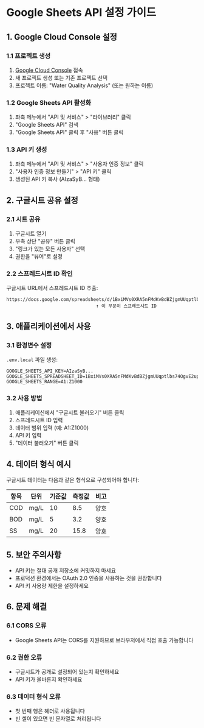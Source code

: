 # Google Sheets API 설정 가이드

## 1. Google Cloud Console 설정

### 1.1 프로젝트 생성
1. [Google Cloud Console](https://console.cloud.google.com/) 접속
2. 새 프로젝트 생성 또는 기존 프로젝트 선택
3. 프로젝트 이름: "Water Quality Analysis" (또는 원하는 이름)

### 1.2 Google Sheets API 활성화
1. 좌측 메뉴에서 "API 및 서비스" > "라이브러리" 클릭
2. "Google Sheets API" 검색
3. "Google Sheets API" 클릭 후 "사용" 버튼 클릭

### 1.3 API 키 생성
1. 좌측 메뉴에서 "API 및 서비스" > "사용자 인증 정보" 클릭
2. "사용자 인증 정보 만들기" > "API 키" 클릭
3. 생성된 API 키 복사 (AIzaSyB... 형태)

## 2. 구글시트 공유 설정

### 2.1 시트 공유
1. 구글시트 열기
2. 우측 상단 "공유" 버튼 클릭
3. "링크가 있는 모든 사용자" 선택
4. 권한을 "뷰어"로 설정

### 2.2 스프레드시트 ID 확인
구글시트 URL에서 스프레드시트 ID 추출:
```
https://docs.google.com/spreadsheets/d/1BxiMVs0XRA5nFMdKvBdBZjgmUUqptlbs74OgvE2upms/edit#gid=0
                                 ↑ 이 부분이 스프레드시트 ID
```

## 3. 애플리케이션에서 사용

### 3.1 환경변수 설정
`.env.local` 파일 생성:
```env
GOOGLE_SHEETS_API_KEY=AIzaSyB...
GOOGLE_SHEETS_SPREADSHEET_ID=1BxiMVs0XRA5nFMdKvBdBZjgmUUqptlbs74OgvE2upms
GOOGLE_SHEETS_RANGE=A1:Z1000
```

### 3.2 사용 방법
1. 애플리케이션에서 "구글시트 불러오기" 버튼 클릭
2. 스프레드시트 ID 입력
3. 데이터 범위 입력 (예: A1:Z1000)
4. API 키 입력
5. "데이터 불러오기" 버튼 클릭

## 4. 데이터 형식 예시

구글시트 데이터는 다음과 같은 형식으로 구성되어야 합니다:

| 항목 | 단위 | 기준값 | 측정값 | 비고 |
|------|------|--------|--------|------|
| COD  | mg/L | 10     | 8.5    | 양호 |
| BOD  | mg/L | 5      | 3.2    | 양호 |
| SS   | mg/L | 20     | 15.8   | 양호 |

## 5. 보안 주의사항

- API 키는 절대 공개 저장소에 커밋하지 마세요
- 프로덕션 환경에서는 OAuth 2.0 인증을 사용하는 것을 권장합니다
- API 키 사용량 제한을 설정하세요

## 6. 문제 해결

### 6.1 CORS 오류
- Google Sheets API는 CORS를 지원하므로 브라우저에서 직접 호출 가능합니다

### 6.2 권한 오류
- 구글시트가 공개로 설정되어 있는지 확인하세요
- API 키가 올바른지 확인하세요

### 6.3 데이터 형식 오류
- 첫 번째 행은 헤더로 사용됩니다
- 빈 셀이 있으면 빈 문자열로 처리됩니다
